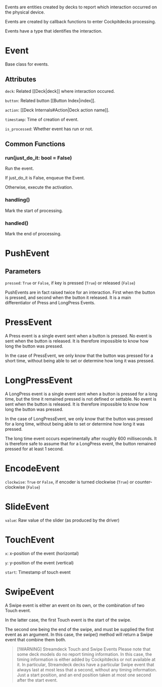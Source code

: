Events are entities created by decks to report which interaction occurred on the physical device.

Events are created by callback functions to enter Cockpitdecks processing.

Events have a type that identifies the interaction.

# Event

Base class for events.

## Attributes

`deck`: Related [[Deck|deck]] where interaction occured.

`button`: Related button [[Button Index|index]].

`action`: [[Deck Internals#Action|Deck action name]].

`timestamp`: Time of creation of event.

`is_processed`: Whether event has run or not.

## Common Functions

### run(just_do_it: bool = False)

Run the event.

If just_do_it is False, enqueue the Event.

Otherwise, execute the activation.

### handling()

Mark the start of processing.

### handled()

Mark the end of processing.

# PushEvent

## Parameters

`pressed`: `True` or `False`, if key is pressed (`True`) or released (`False`)

PushEvents are in fact raised twice for an interaction. First when the button is pressed, and second when the button it released. It is a main differentiator of Press and LongPress Events.

# PressEvent

A Press event is a single event sent when a button is pressed. No event is sent when the button is released. It is therefore impossible to know how long the button was pressed.

In the case of PressEvent, we only know that the button was pressed for a short time, without being able to set or determine how long it was pressed.

# LongPressEvent

A LongPress event is a single event sent when a button is pressed for a long time, but the time it remained pressed is not defined or settable. No event is sent when the button is released. It is therefore impossible to know how long the button was pressed.

In the case of LongPressEvent, we only know that the button was pressed for a long time, without being able to set or determine how long it was pressed.

The long time event occurs experimentally after roughly 600 milliseconds. It is therefore safe to assume that for a LongPress event, the button remained pressed for at least 1 second.

# EncodeEvent

`clockwise`: `True` or `False`, if encoder is turned clockwise (`True`) or counter-clockwise (`False`)

# SlideEvent

`value`: Raw value of the slider (as produced by the driver)

# TouchEvent

`x`: x-position of the event (horizontal)

`y`: y-position of the event (vertical)

`start`: Timestamp of touch event

# SwipeEvent

A Swipe event is either an event on its own, or the combination of two Touch event.

In the latter case, the first Touch event is the start of the swipe.

The second one being the end of the swipe, and must be supplied the first event as an argument. In this case, the swipe() method will return a Swipe event that combine them both.

> [!WARNING] Streamdeck Touch and Swipe Events
> Please note that some deck models do no report timing information. In this case, the timing information is either added by Cockpitdecks or not available at it.
> In particular, Streamdeck decks have a particular Swipe event that always last at most less that a second, without any timing information. Just a start position, and an end position taken at most one second after the start event.
